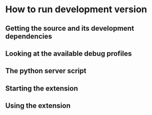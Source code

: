 # How to run development version

## Getting the source and its development dependencies

## Looking at the available debug profiles

## The python server script

## Starting the extension

## Using the extension


